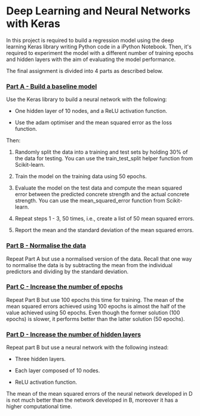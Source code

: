 # Deep Learning and Neural Networks with Keras

In this project is required to build a regression model using the deep learning Keras library writing Python code in a iPython Notebook. Then, it's required to experiment the model with a different number of training epochs and hidden layers with the aim of evaluating the model performance.

The final assignment is divided into 4 parts as described below.

### [Part A - Build a baseline model](DL-assignment_A.ipynb)

Use the Keras library to build a neural network with the following:

- One hidden layer of 10 nodes, and a ReLU activation function.

- Use the adam optimiser and the mean squared error as the loss function.

Then:

1. Randomly split the data into a training and test sets by holding 30% of the data for testing. You can use the train_test_split helper function from Scikit-learn.

2. Train the model on the training data using 50 epochs.

3. Evaluate the model on the test data and compute the mean squared error between the predicted concrete strength and the actual concrete strength. You can use the mean_squared_error function from Scikit-learn.

4. Repeat steps 1 - 3, 50 times, i.e., create a list of 50 mean squared errors.

5. Report the mean and the standard deviation of the mean squared errors.

### [Part B - Normalise the data](DL-assignment_B.ipynb)

Repeat Part A but use a normalised version of the data. Recall that one way to normalise the data is by subtracting the mean from the individual predictors and dividing by the standard deviation.

### [Part C - Increase the number of epochs](DL-assignment_C.ipynb)

Repeat Part B but use 100 epochs this time for training. The mean of the mean squared errors achieved using 100 epochs is almost the half of the value achieved using 50 epochs. Even though the former solution (100 epochs) is slower, it performs better than the latter solution (50 epochs).

### [Part D - Increase the number of hidden layers](DL-assignment_D.ipynb)

Repeat part B but use a neural network with the following instead:

- Three hidden layers.

- Each layer composed of 10 nodes.

- ReLU activation function.

The mean of the mean squared errors of the neural network developed in D is not much better than the network developed in B, moreover it has a higher computational time.

